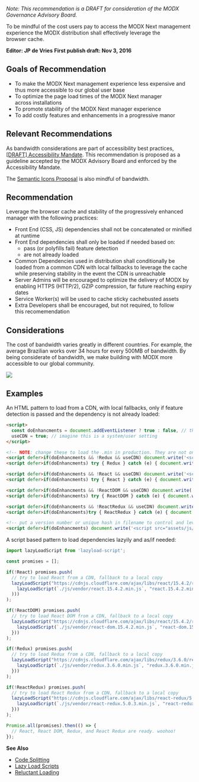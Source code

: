 _Note: This recommendation is a DRAFT for consideration of the MODX Governance Advisory Board._


To be mindful of the cost users pay to access the MODX Next management experience the MODX distribution shall effectively leverage the browser&nbsp;cache.


**Editor: JP de Vries**
**First publish draft: Nov 3, 2016**


## Goals of Recommendation


 - To make the MODX Next management experience less expensive and thus more accessible to our global user&nbsp;base
 - To optimize the page load times of the MODX Next manager across&nbsp;installations
 - To promote stability of the MODX Next manager&nbsp;experience
 - To add costly features and enhancements in a progressive&nbsp;manor


## Relevant Recommendations
As bandwidth considerations are part of accessibility best practices, [[DRAFT] Accessibility Mandate](https://github.com/modxcms/mab-recommendations/pull/3). This recommendation is proposed as a guideline accepted by the MODX Advisory Board and enforced by the Accessibility&nbsp;Mandate.

The [Semantic Icons Proposal](https://github.com/modxcms/mab-recommendations/pull/1) is also mindful of&nbsp;bandwidth.


## Recommendation
Leverage the browser cache and stability of the progressively enhanced manager with the following practices:


 - Front End (CSS, JS) dependencies shall not be concatenated or minified at&nbsp;runtime
 - Front End dependencies shall only be loaded if needed based&nbsp;on:
     - pass (or polyfills fail) feature&nbsp;detection
     - are not already&nbsp;loaded
 - Common Dependencies used in distribution shall conditionally be loaded from a common CDN with local fallbacks to leverage the cache while preserving stability in the event the CDN is&nbsp;unreachable
 - Server Admins will be encouraged to optimize the delivery of MODX by enabling HTTPS (HTTP/2), GZIP compression, far future reaching expiry dates
 - Service Worker(s) will be used to cache sticky cachebusted&nbsp;assets
 - Extra Developers shall be encouraged, but not required, to follow this&nbsp;recomemendation 

## Considerations
The cost of bandwidth varies greatly in different countries. For example, the average Brazilian works over 34 hours for every 500MB of bandwidth. By being considerate of bandwidth, we make building with MODX more accessible to our global community.

![](http://j4p.us/0S0e2g1F2r0v/Image%202016-11-03%20at%2010.46.24%20PM.jpg)



## Examples
An HTML pattern to load from a CDN, with local fallbacks, only if feature detection is passed and the dependency is not already&nbsp;loaded:

```html
<script>
  const doEnhancments = document.addEventListener ? true : false, // there is no reason to load scripts we know will break
  useCDN = true; // imagine this is a system/user setting
</script>

<!-- NOTE: change these to load the .min in production. They are not only smaller filesize but have wildly different performance -->
<script defer>if(doEnhancments && !Redux && useCDN) document.write('<script src="//cdnjs.cloudflare.com/ajax/libs/redux/3.5.2/redux.min.js"><\/script>');</script>
<script defer>if(doEnhancments) try { Redux } catch (e) { document.write('<script src="assets/js/vendor/redux.js"><\/script>') }</script>

<script defer>if(doEnhancments && !React && useCDN) document.write('<script src="//cdnjs.cloudflare.com/ajax/libs/react/15.0.1/react.min.js"><\/script>');</script>
<script defer>if(doEnhancments) try { React } catch (e) { document.write('<script src="assets/js/vendor/react.js"><\/script>') }</script>

<script defer>if(doEnhancments && !ReactDOM && useCDN) document.write('<script src="//cdnjs.cloudflare.com/ajax/libs/react/15.0.1/react-dom.min.js"><\/script>');</script>
<script defer>if(doEnhancments) try { ReactDOM } catch (e) { document.write('<script src="assets/js/vendor/react-dom.js"><\/script>') }</script>

<script defer>if(doEnhancments && !ReactRedux && useCDN) document.write('<script src="//cdnjs.cloudflare.com/ajax/libs/react-redux/4.4.5/react-redux.min.js"><\/script>');</script>
<script defer>if(doEnhancments)try { ReactRedux } catch (e) { document.write('<script src="assets/js/vendor/react-redux.js"><\/script>') }</script>

<!-- put a version number or unique hash in filename to control and leverage browser cache -->
<script defer>if(doEnhancments) document.write('<script src="assets/js/mycomponent.1.0.0.min.js"><\/script>');</script>
```

A script based pattern to load dependencies lazyily and as/if needed:

```js
import lazyLoadScript from 'lazyload-script';

const promises = [];

if(!React) promises.push(
  // try to load React from a CDN, fallback to a local copy
  lazyLoadScript("https://cdnjs.cloudflare.com/ajax/libs/react/15.4.2/react.min.js", "react.15.4.2.min.js").catch((err => (
    lazyLoadScript(`./js/vendor/react.15.4.2.min.js`, "react.15.4.2.min.js")
  )))
);

if(!ReactDOM) promises.push(
  // try to load React DOM from a CDN, fallback to a local copy
  lazyLoadScript("https://cdnjs.cloudflare.com/ajax/libs/react/15.4.2/react-dom.min.js", "react-dom.15.4.2.min.js").catch((err => {
    lazyLoadScript(`./js/vendor/react-dom.15.4.2.min.js`, "react-dom.15.4.2.min.js")
  }))
);

if(!Redux) promises.push(
  // try to load Redux from a CDN, fallback to a local copy
  lazyLoadScript("https://cdnjs.cloudflare.com/ajax/libs/redux/3.6.0/redux.min.js", "redux.3.6.0.min.js").catch((err => {
    lazyLoadScript(`./js/vendor/redux.3.6.0.min.js`, "redux.3.6.0.min.js")
  }))
);

if(!ReactRedux) promises.push(
  // try to load React Redux from a CDN, fallback to a local copy
  lazyLoadScript("https://cdnjs.cloudflare.com/ajax/libs/react-redux/5.0.3/react-redux.min.js", "react-redux.5.0.3.min.js").catch((err => {
    lazyLoadScript(`./js/vendor/react-redux.5.0.3.min.js`, "react-redux.5.0.3.min.js")
  }))
);

Promise.all(promises).then(() => {
  // React, React DOM, Redux, and React Redux are ready. woohoo!
});
```

**See Also**

 - [Code Splitting](https://github.com/jpdevries/developer-style-guide#code-splitting)
 - [Lazy Load Scripts](https://github.com/jpdevries/developer-style-guide#lazy-load-scripts)
 - [Reluctant Loading](https://github.com/jpdevries/developer-style-guide#reluctant-loading)
